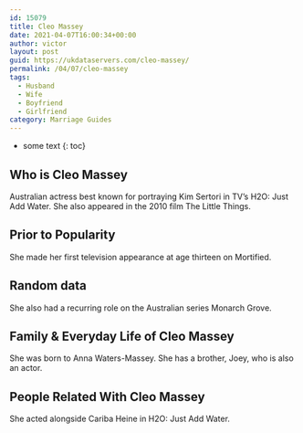 ```yaml
---
id: 15079
title: Cleo Massey
date: 2021-04-07T16:00:34+00:00
author: victor
layout: post
guid: https://ukdataservers.com/cleo-massey/
permalink: /04/07/cleo-massey
tags:
  - Husband
  - Wife
  - Boyfriend
  - Girlfriend
category: Marriage Guides
---
```


* some text
{: toc}


## Who is Cleo Massey



Australian actress best known for portraying Kim Sertori in TV&#8217;s H2O: Just Add Water. She also appeared in the 2010 film The Little Things. 

                
                
                
## Prior to Popularity



She made her first television appearance at age thirteen on Mortified.

                
                
                
## Random data



She also had a recurring role on the Australian series Monarch Grove.

                
                
                
## Family & Everyday Life of Cleo Massey



She was born to Anna Waters-Massey. She has a brother, Joey, who is also an actor.

                
                
                
## People Related With Cleo Massey



She acted alongside Cariba Heine in H2O: Just Add Water.

                
              
            
          
          
          
